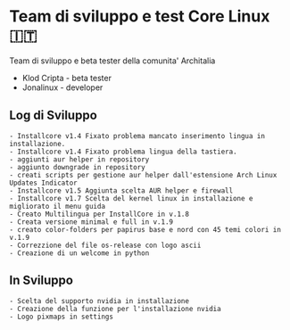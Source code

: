 # Team di sviluppo e test Core Linux 🇮🇹 
Team di sviluppo e beta tester della comunita' Architalia

- Klod Cripta - beta tester
- Jonalinux - developer




## Log di Sviluppo

```
- Installcore v1.4 Fixato problema mancato inserimento lingua in installazione.
- Installcore v1.4 Fixato problema lingua della tastiera.
- aggiunti aur helper in repository
- aggiunto downgrade in repository
- creati scripts per gestione aur helper dall'estensione Arch Linux Updates Indicator
- Installcore v1.5 Aggiunta scelta AUR helper e firewall
- Installcore v1.7 Scelta del kernel linux in installazione e migliorato il menu guida
- Creato Multilingua per InstallCore in v.1.8
- Creata versione minimal e full in v.1.9
- creato color-folders per papirus base e nord con 45 temi colori in v.1.9
- Correzzione del file os-release con logo ascii
- Creazione di un welcome in python 
```

## In Sviluppo

```
- Scelta del supporto nvidia in installazione
- Creazione della funzione per l'installazione nvidia
- Logo pixmaps in settings 
```
